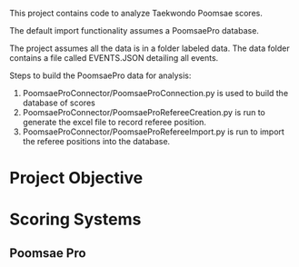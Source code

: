 This project contains code to analyze Taekwondo Poomsae scores. 

The default import functionality assumes a PoomsaePro database.

The project assumes all the data is in a folder labeled data.
The data folder contains a file called EVENTS.JSON detailing all events.

Steps to build the PoomsaePro data for analysis:
1. PoomsaeProConnector/PoomsaeProConnection.py is used to build the database of scores
2. PoomsaeProConnector/PoomsaeProRefereeCreation.py is run to generate the excel file to record referee position.
3. PoomsaeProConnector/PoomsaeProRefereeImport.py is run to import the referee positions into the database.

# Project Objective

# Scoring Systems
## Poomsae Pro